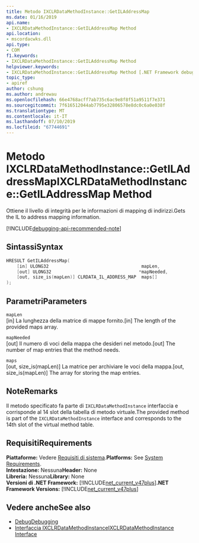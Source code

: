 ```yaml
---
title: Metodo IXCLRDataMethodInstance::GetILAddressMap
ms.date: 01/16/2019
api.name:
- IXCLRDataMethodInstance::GetILAddressMap Method
api.location:
- mscordacwks.dll
api.type:
- COM
f1.keywords:
- IXCLRDataMethodInstance::GetILAddressMap Method
helpviewer.keywords:
- IXCLRDataMethodInstance::GetILAddressMap Method [.NET Framework debugging]
topic_type:
- apiref
author: cshung
ms.author: andrewau
ms.openlocfilehash: 66e4768acff7ab735c6ac9e8f8f51a9511f7e371
ms.sourcegitcommit: 7f616512044ab7795e32806578e8dc0c6a0e038f
ms.translationtype: MT
ms.contentlocale: it-IT
ms.lasthandoff: 07/10/2019
ms.locfileid: "67744691"
---
```

# <a name="ixclrdatamethodinstancegetiladdressmap-method"></a><span data-ttu-id="02240-102">Metodo IXCLRDataMethodInstance::GetILAddressMap</span><span class="sxs-lookup"><span data-stu-id="02240-102">IXCLRDataMethodInstance::GetILAddressMap Method</span></span>

<span data-ttu-id="02240-103">Ottiene il livello di integrità per le informazioni di mapping di indirizzi.</span><span class="sxs-lookup"><span data-stu-id="02240-103">Gets the IL to address mapping information.</span></span>

[!INCLUDE[debugging-api-recommended-note](../../../../includes/debugging-api-recommended-note.md)]

## <a name="syntax"></a><span data-ttu-id="02240-104">Sintassi</span><span class="sxs-lookup"><span data-stu-id="02240-104">Syntax</span></span>

```cpp
HRESULT GetILAddressMap(
    [in] ULONG32                                   mapLen,
    [out] ULONG32                                 *mapNeeded,
    [out, size_is(mapLen)] CLRDATA_IL_ADDRESS_MAP  maps[]
);
```

## <a name="parameters"></a><span data-ttu-id="02240-105">Parametri</span><span class="sxs-lookup"><span data-stu-id="02240-105">Parameters</span></span>

`mapLen`\
<span data-ttu-id="02240-106">[in] La lunghezza della matrice di mappe fornito.</span><span class="sxs-lookup"><span data-stu-id="02240-106">[in] The length of the provided maps array.</span></span>

`mapNeeded`\
<span data-ttu-id="02240-107">[out] Il numero di voci della mappa che desideri nel metodo.</span><span class="sxs-lookup"><span data-stu-id="02240-107">[out] The number of map entries that the method needs.</span></span>

`maps`\
<span data-ttu-id="02240-108">[out, size_is(mapLen)] La matrice per archiviare le voci della mappa.</span><span class="sxs-lookup"><span data-stu-id="02240-108">[out, size_is(mapLen)] The array for storing the map entries.</span></span>

## <a name="remarks"></a><span data-ttu-id="02240-109">Note</span><span class="sxs-lookup"><span data-stu-id="02240-109">Remarks</span></span>

<span data-ttu-id="02240-110">Il metodo specificato fa parte di `IXCLRDataMethodInstance` interfaccia e corrisponde al 14 slot della tabella di metodo virtuale.</span><span class="sxs-lookup"><span data-stu-id="02240-110">The provided method is part of the `IXCLRDataMethodInstance` interface and corresponds to the 14th slot of the virtual method table.</span></span>

## <a name="requirements"></a><span data-ttu-id="02240-111">Requisiti</span><span class="sxs-lookup"><span data-stu-id="02240-111">Requirements</span></span>

<span data-ttu-id="02240-112">**Piattaforme:** Vedere [Requisiti di sistema](../../../../docs/framework/get-started/system-requirements.md).</span><span class="sxs-lookup"><span data-stu-id="02240-112">**Platforms:** See [System Requirements](../../../../docs/framework/get-started/system-requirements.md).</span></span>  
<span data-ttu-id="02240-113">**Intestazione:** Nessuna</span><span class="sxs-lookup"><span data-stu-id="02240-113">**Header:** None</span></span>  
<span data-ttu-id="02240-114">**Libreria:** Nessuna</span><span class="sxs-lookup"><span data-stu-id="02240-114">**Library:** None</span></span>  
<span data-ttu-id="02240-115">**Versioni di .NET Framework:** [!INCLUDE[net_current_v47plus](../../../../includes/net-current-v47plus.md)]</span><span class="sxs-lookup"><span data-stu-id="02240-115">**.NET Framework Versions:** [!INCLUDE[net_current_v47plus](../../../../includes/net-current-v47plus.md)]</span></span>  

## <a name="see-also"></a><span data-ttu-id="02240-116">Vedere anche</span><span class="sxs-lookup"><span data-stu-id="02240-116">See also</span></span>

- [<span data-ttu-id="02240-117">Debug</span><span class="sxs-lookup"><span data-stu-id="02240-117">Debugging</span></span>](index.md)
- [<span data-ttu-id="02240-118">Interfaccia IXCLRDataMethodInstance</span><span class="sxs-lookup"><span data-stu-id="02240-118">IXCLRDataMethodInstance Interface</span></span>](ixclrdatamethodinstance-interface.md)
